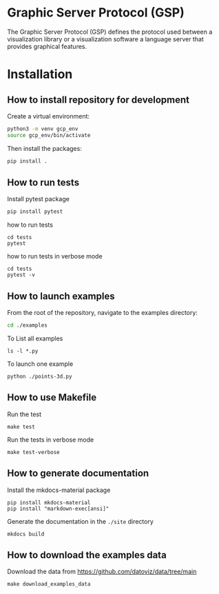 
# Graphic Server Protocol (GSP)

The Graphic Server Protocol (GSP) defines the protocol used between a visualization library or a visualization software a language server that provides graphical features.

# Installation
## How to install repository for development

Create a virtual environment:

```bash
python3 -m venv gcp_env
source gcp_env/bin/activate
```

Then install the packages:

```bash
pip install .
```

## How to run tests

Install pytest package
```bash
pip install pytest
```

how to run tests
```
cd tests
pytest
```

how to run tests in verbose mode
```
cd tests
pytest -v
```

## How to launch examples

From the root of the repository, navigate to the examples directory:
```bash
cd ./examples
```

To List all examples
```
ls -l *.py
```

To launch one example
```
python ./points-3d.py
```

## How to use Makefile

Run the test
```
make test
```

Run the tests in verbose mode
```
make test-verbose
```

## How to generate documentation

Install the mkdocs-material package

```
pip install mkdocs-material
pip install "markdown-exec[ansi]"
```

Generate the documentation in the ```./site``` directory
```
mkdocs build  
```

## How to download the examples data

Download the data from https://github.com/datoviz/data/tree/main

```
make download_examples_data
```

